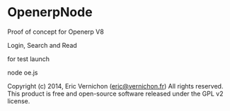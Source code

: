 OpenerpNode
===========

Proof of concept for Openerp V8

Login, Search and Read


for test launch

node oe.js

Copyright (c) 2014, Eric Vernichon (eric@vernichon.fr) All rights reserved.
This product is free and open-source software released under the GPL v2 license.